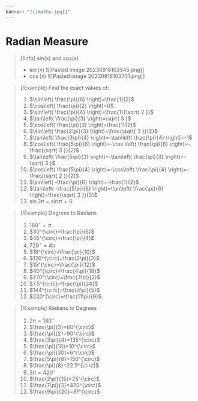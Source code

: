 ```yaml
---
banner: "![[maths.jpg]]"
---
```

# Radian Measure 

> [!Info] sin(x) and cos(x)
> - $\sin(x)$
> ![[Pasted image 20230918103545.png]]
> - $\cos(x)$
> ![[Pasted image 20230918103701.png]]

> [!Example] Find the exact values of: 
> 1. $\sin\left( \frac{\pi}{6} \right)=\frac{1}{2}$
> 2. $\cos\left( \frac{\pi}{2} \right)=0$
> 3. $\sin\left( \frac{\pi}{4} \right)=\frac{1}{\sqrt{ 2 }}$
> 4. $\tan\left( \frac{\pi}{3} \right)=\sqrt{ 3 }$
> 5. $\cos\left( \frac{\pi}{3} \right)=\frac{1}{2}$
> 6. $\sin\left( \frac{2\pi}{3} \right)=\frac{\sqrt{ 3 }}{2}$
> 7. $\tan\left( \frac{3\pi}{4} \right)=-\tan\left( \frac{\pi}{4} \right)=-1$
> 8. $\cos\left( \frac{5\pi}{6} \right)=-\cos \left( \frac{\pi}{6} \right)=-\frac{\sqrt{ 3 }}{2}$
> 9. $\tan\left( \frac{5\pi}{3} \right)=-\tan\left( \frac{\pi}{3} \right)=-\sqrt{ 3 }$
> 10. $\cos\left( \frac{5\pi}{4} \right)=-\cos\left( \frac{\pi}{4} \right)=-\frac{\sqrt{ 2 }}{2}$
> 11. $\sin\left( -\frac{\pi}{6} \right)=-\frac{1}{2}$
> 12. $\tan\left( -\frac{5\pi}{6} \right)=\tan\left( \frac{\pi}{6} \right)=\frac{\sqrt{ 3 }}{3}$
> 13. $\sin 3\pi=\sin \pi=0$

> [!Example] Degrees to Radians 
> 1. $180^{\circ}=\pi$
> 2. $30^{\circ}=\frac{\pi}{6}$
> 3. $45^{\circ}=\frac{\pi}{4}$
> 4. $720^{\circ}=4\pi$
> 5. $18^{\circ}=\frac{\pi}{10}$
> 6. $120^{\circ}=\frac{2\pi}{3}$
> 7. $15^{\circ}=\frac{\pi}{12}$
> 8. $40^{\circ}=\frac{4\pi}{18}$
> 9. $270^{\circ}=\frac{3\pi}{2}$
> 10. $7.5^{\circ}=\frac{\pi}{24}$
> 11. $144^{\circ}=\frac{4\pi}{5}$
> 12. $220^{\circ}=\frac{11\pi}{9}$

> [!Example] Radians to Degrees 
> 1. $2\pi=180^{\circ}$
> 2. $\frac{\pi}{3}=60^{\circ}$
> 3. $\frac{\pi}{2}=90^{\circ}$
> 4. $\frac{3\pi}{4}=135^{\circ}$
> 5. $\frac{\pi}{18}=10^{\circ}$
> 6. $\frac{\pi}{30}=6^{\circ}$
> 7. $\frac{5\pi}{6}=150^{\circ}$
> 8. $\frac{\pi}{8}=22.5^{\circ}$
> 9. $3\pi=420^{\circ}$
> 10. $\frac{2\pi}{15}=25^{\circ}$
> 11. $\frac{7\pi}{3}=420^{\circ}$
> 12. $\frac{9\pi}{20}=81^{\circ}$

